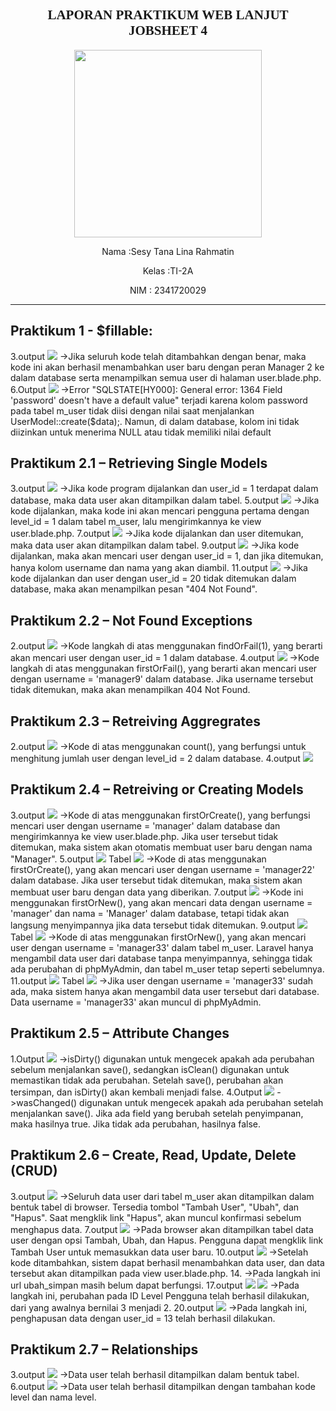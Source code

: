 <h2 style ="font-family: calibri ; text-align: center;"> LAPORAN PRAKTIKUM WEB LANJUT <br>JOBSHEET 4</h2>
<p align="center"> 
<img src="image/Logo.png" width="300px">

<p align="center">  Nama :Sesy Tana Lina Rahmatin
 <p align="center">  Kelas :TI-2A
 <p align="center">  NIM : 2341720029


--------------------------------------------------------------------------------------------------------------------------

## Praktikum 1 - $fillable:

3.output
<img src= "image/No3.png">
->Jika seluruh kode telah ditambahkan dengan benar, maka kode ini akan berhasil menambahkan user baru dengan peran Manager 2 ke dalam database serta menampilkan semua user di halaman user.blade.php.
6.Output
<img src= "image/No6.png">
->Error "SQLSTATE[HY000]: General error: 1364 Field 'password' doesn't have a default value" terjadi karena kolom password pada tabel m_user tidak diisi dengan nilai saat menjalankan UserModel::create($data);. Namun, di dalam database, kolom ini tidak diizinkan untuk menerima NULL atau tidak memiliki nilai default

## Praktikum 2.1 – Retrieving Single Models
3.output
<img src= "image/3.png">
->Jika kode program dijalankan dan user_id = 1 terdapat dalam database, maka data user akan ditampilkan dalam tabel.
5.output
<img src= "image/3.png">
->Jika kode dijalankan, maka kode ini akan mencari pengguna pertama dengan level_id = 1 dalam tabel m_user, lalu mengirimkannya ke view user.blade.php.
7.output
<img src= "image/3.png">
->Jika kode dijalankan dan user ditemukan, maka data user akan ditampilkan dalam tabel.
9.output
<img src= "image/9.png">
->Jika kode dijalankan, maka akan mencari user dengan user_id = 1, dan jika ditemukan, hanya kolom username dan nama yang akan diambil.
11.output
<img src= "image/11.png">
->Jika kode dijalankan dan user dengan user_id = 20 tidak ditemukan dalam database, maka akan menampilkan pesan "404 Not Found".

## Praktikum 2.2 – Not Found Exceptions
2.output
<img src= "image/3.png">
->Kode langkah di atas menggunakan findOrFail(1), yang berarti akan mencari user dengan user_id = 1 dalam database.
4.output
<img src= "image/4.png">
->Kode langkah di atas menggunakan firstOrFail(), yang berarti akan mencari user dengan username = 'manager9' dalam database. Jika username tersebut tidak ditemukan, maka akan menampilkan 404 Not Found.

## Praktikum 2.3 – Retreiving Aggregrates 
2.output
<img src= "image/2.png">
->Kode di atas menggunakan count(), yang berfungsi untuk menghitung jumlah user dengan level_id = 2 dalam database.
4.output
<img src= "image/3.3.png">

## Praktikum 2.4 – Retreiving or Creating Models
3.output
<img src= "image/3.3.3.png">
->Kode di atas menggunakan firstOrCreate(), yang berfungsi mencari user dengan username = 'manager' dalam database dan mengirimkannya ke view user.blade.php. Jika user tersebut tidak ditemukan, maka sistem akan otomatis membuat user baru dengan nama "Manager".
5.output
<img src= "image/5.png">
Tabel
<img src= "image/Tabel.png">
->Kode di atas menggunakan firstOrCreate(), yang akan mencari user dengan username = 'manager22' dalam database. Jika user tersebut tidak ditemukan, maka sistem akan membuat user baru dengan data yang diberikan.
7.output
<img src= "image/7.png">
->Kode ini menggunakan firstOrNew(), yang akan mencari data dengan username = 'manager' dan nama = 'Manager' dalam database, tetapi tidak akan langsung menyimpannya jika data tersebut tidak ditemukan.
9.output
<img src= "image/9.9.png">
Tabel
<img src= "image/Tabel9.png">
->Kode di atas menggunakan firstOrNew(), yang akan mencari user dengan username = 'manager33' dalam tabel m_user. Laravel hanya mengambil data user dari database tanpa menyimpannya, sehingga tidak ada perubahan di phpMyAdmin, dan tabel m_user tetap seperti sebelumnya.
11.output
<img src= "image/11.11.png">
Tabel
<img src= "image/11.11.11.png">
->Jika user dengan username = 'manager33' sudah ada, maka sistem hanya akan mengambil data user tersebut dari database. Data username = 'manager33' akan muncul di phpMyAdmin.

## Praktikum 2.5 – Attribute Changes
1.Output
<img src= "image/2.5.png">
->isDirty() digunakan untuk mengecek apakah ada perubahan sebelum menjalankan save(), sedangkan isClean() digunakan untuk memastikan tidak ada perubahan. Setelah save(), perubahan akan tersimpan, dan isDirty() akan kembali menjadi false.
4.Output
<img src= "image/4.4.png">
->wasChanged() digunakan untuk mengecek apakah ada perubahan setelah menjalankan save(). Jika ada field yang berubah setelah penyimpanan, maka hasilnya true. Jika tidak ada perubahan, hasilnya false.

## Praktikum 2.6 – Create, Read, Update, Delete (CRUD)
3.output
<img src= "image/3.6.png">
->Seluruh data user dari tabel m_user akan ditampilkan dalam bentuk tabel di browser.
Tersedia tombol "Tambah User", "Ubah", dan "Hapus".
Saat mengklik link "Hapus", akan muncul konfirmasi sebelum menghapus data.
7.output
<img src= "image/7.7.png">
->Pada browser akan ditampilkan tabel data user dengan opsi Tambah, Ubah, dan Hapus.
Pengguna dapat mengklik link Tambah User untuk memasukkan data user baru.
10.output
<img src= "image/10.10.png">
->Setelah kode ditambahkan, sistem dapat berhasil menambahkan data user, dan data tersebut akan ditampilkan pada view user.blade.php.
14. ->Pada langkah ini url ubah_simpan masih belum dapat berfungsi.
17.output
<img src= "image/12.png">
<img src= "image/17.png">
->Pada langkah ini, perubahan pada ID Level Pengguna telah berhasil dilakukan, dari yang awalnya bernilai 3 menjadi 2.
20.output
<img src= "image/19.png">
->Pada langkah ini, penghapusan data dengan user_id = 13 telah berhasil dilakukan.

## Praktikum 2.7 – Relationships 
3.output
<img src= "image/273.png">
->Data user telah berhasil ditampilkan dalam bentuk tabel.
6.output
<img src= "image/19.png">
->Data user telah berhasil ditampilkan dengan tambahan kode level dan nama level.